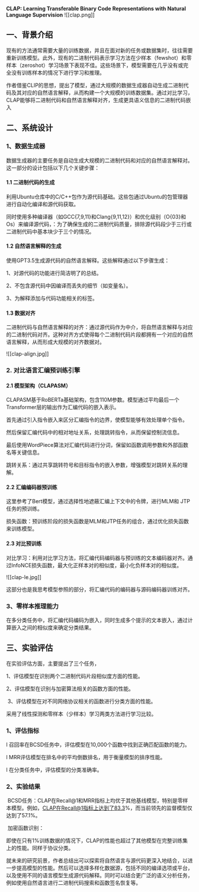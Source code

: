 **CLAP: Learning Transferable Binary Code Representations with Natural Language Supervision**
![[clap.png]]
## 一、背景介绍

现有的方法通常需要大量的训练数据，并且在面对新的任务或数据集时，往往需要重新训练模型。此外，现有的二进制代码表示学习方法在少样本（fewshot）和零样本（zeroshot）学习场景下表现不佳。这些场景下，模型需要在几乎没有或完全没有训练样本的情况下进行学习和推理。

作者借鉴CLIP的思想，提出了模型，通过大规模的数据生成器自动生成二进制代码及其对应的自然语言解释，从而构建一个大规模的训练数据集。通过对比学习，CLAP能够将二进制代码和自然语言解释对齐，生成更具语义信息的二进制代码嵌入

## 二、系统设计

### 1、数据生成器

数据生成器的主要任务是自动生成大规模的二进制代码和对应的自然语言解释对。这一部分的设计包括以下几个关键步骤：

#### 1.1 二进制代码的生成

利用Ubuntu仓库中的C/C++包作为源代码基础。这些包通过Ubuntu的包管理器进行自动化编译和源代码获取。

同时使用多种编译器（如GCC{7,9,11}和Clang{9,11,12}）和优化级别（O{03}和Os）来编译源代码，：为了确保生成的二进制代码质量，排除源代码段少于三行或二进制代码中基本块少于三个的情况。

#### 1.2 自然语言解释的生成

使用GPT3.5生成源代码的自然语言解释。这些解释通过以下步骤生成：

1、对源代码的功能进行简洁明了的总结。

2、不包含源代码中因编译而丢失的细节（如变量名）。

3、为解释添加与代码功能相关的标签。

#### 1.3 数据对齐

二进制代码与自然语言解释的对齐：通过源代码作为中介，将自然语言解释与对应的二进制代码对齐。这种对齐方式使得每个二进制代码片段都拥有一个对应的自然语言解释，从而形成大规模的对齐数据对。

![[clap-align.jpg]]

### 2. 对比语言汇编预训练引擎

#### 2.1 模型架构（CLAPASM）

CLAPASM基于RoBERTa基础架构，包含110M参数。模型通过平均最后一个Transformer层的输出作为汇编代码的嵌入表示。

首先通过引入指令嵌入来区分汇编指令的边界，使模型能够有效处理单个指令。

然后保留汇编代码中的相对地址关系，处理跳转指令，从而保留控制流信息。

最后使用WordPiece算法对汇编代码进行分词，保留如函数调用参数和外部函数名等关键信息。

跳转关系：通过共享跳转符号和目标指令的嵌入参数，增强模型对跳转关系的理解。

#### 2.2 汇编编码器预训练

这里参考了Bert模型，通过选择性地遮蔽汇编上下文中的令牌，进行MLM和 JTP任务的预训练。

损失函数：预训练阶段的损失函数是MLM和JTP任务的组合，通过优化损失函数来训练模型。

#### 2.3 对比预训练

对比学习：利用对比学习方法，将汇编代码编码器与预训练的文本编码器对齐。通过InfoNCE损失函数，最大化正样本对的相似度，最小化负样本对的相似度。

![[clap-le.jpg]] 

这部分也是我思考模型参照的部分，将汇编代码的编码器与源码编码器训练对齐。

### 3、零样本推理能力

在多分类任务中，将汇编代码编码为嵌入，同时生成多个提示的文本嵌入，通过计算嵌入之间的相似度来确定分类结果。

## 三、实验评估

在实验评估方面，主要提出了三个任务，

1、评估模型在识别两个二进制代码片段相似度方面的性能。

2、评估模型在识别与加密算法相关的函数方面的性能。

 3、评估模型在对不同网络协议相关的函数进行分类方面的性能。

采用了线性探测和零样本（少样本）学习两类方法进行学习比较。

### 1、评估指标

l 召回率在BCSD任务中，评估模型在10,000个函数中找到正确匹配函数的能力。

l MRR评估模型在排名中的平均倒数排名，用于衡量模型的排序性能。

l 在分类任务中，评估模型的分类准确率。

### 2、实验结果

 BCSD任务：CLAP在Recall@1和MRR指标上均优于其他基线模型，特别是零样本模型。例如，CLAP在Recall@1指标上达到了83.3%，而当前领先的监督模型仅达到了57.1%。

 加密函数识别：

即使在只有1%训练数据的情况下，CLAP的性能也超过了其他模型在完整训练集上的性能。同样于协议分类。

就未来的研究前景，作者总结出可以探索将自然语言与源代码更深入地结合，以进一步提高模型的性能。然后可以选择多样化数据源，包括不同的编译选项或平台，以及使用不同的语言模型生成源代码解释。同时可以结合更广泛的语义分析任务，例如使用自然语言进行二进制代码搜索和函数签名恢复等。